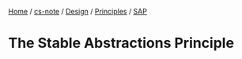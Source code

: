 [Home](https://mengxianbin.github.io) /
[cs-note](https://mengxianbin.github.io/cs-note/content) /
[Design](https://mengxianbin.github.io/cs-note/content/Design) /
[Principles](https://mengxianbin.github.io/cs-note/content/Design/Principles) /
[SAP](https://mengxianbin.github.io/cs-note/content/Design/Principles/SAP)

# The Stable Abstractions Principle